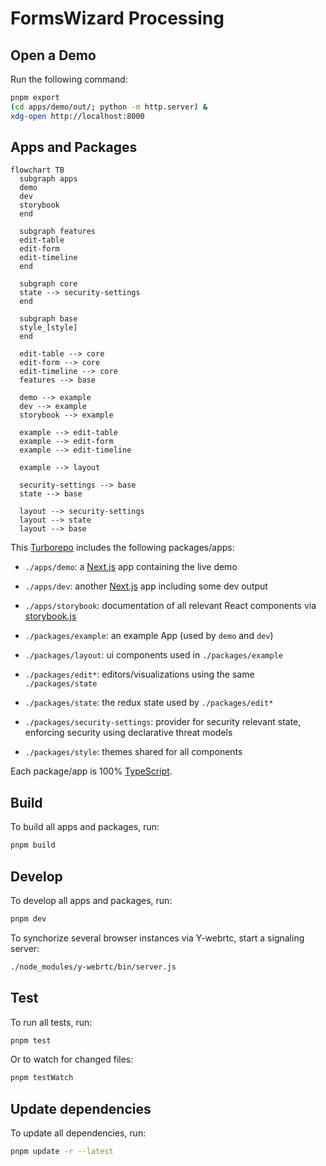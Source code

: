 # FormsWizard Processing

## Open a Demo

Run the following command:

```sh
pnpm export
(cd apps/demo/out/; python -m http.server) & 
xdg-open http://localhost:8000
```


## Apps and Packages

```mermaid
flowchart TB
  subgraph apps
  demo
  dev
  storybook
  end
  
  subgraph features
  edit-table
  edit-form
  edit-timeline
  end
  
  subgraph core
  state --> security-settings
  end

  subgraph base
  style_[style]
  end

  edit-table --> core
  edit-form --> core
  edit-timeline --> core
  features --> base

  demo --> example
  dev --> example
  storybook --> example

  example --> edit-table
  example --> edit-form
  example --> edit-timeline
  
  example --> layout

  security-settings --> base
  state --> base
  
  layout --> security-settings
  layout --> state
  layout --> base
```

This [Turborepo](https://turbo.build/) includes the following packages/apps:

- `./apps/demo`: a [Next.js](https://nextjs.org/) app containing the live demo
- `./apps/dev`: another [Next.js](https://nextjs.org/) app including some dev output
- `./apps/storybook`: documentation of all relevant React components via [storybook.js](https://storybook.js.org/)


- `./packages/example`: an example App (used by `demo` and `dev`)
- `./packages/layout`: ui components used in `./packages/example`


- `./packages/edit*`: editors/visualizations using the same `./packages/state`


- `./packages/state`: the redux state used by `./packages/edit*`
- `./packages/security-settings`: provider for security relevant state, enforcing security using declarative threat models


- `./packages/style`: themes shared for all components


Each package/app is 100% [TypeScript](https://www.typescriptlang.org/).


## Build

To build all apps and packages, run:

```sh
pnpm build
```

## Develop

To develop all apps and packages, run:

```sh
pnpm dev
```

To synchorize several browser instances via Y-webrtc, start a signaling server:

```sh
./node_modules/y-webrtc/bin/server.js
```

## Test

To run all tests, run:

```sh
pnpm test
```

Or to watch for changed files:

```sh
pnpm testWatch
```

## Update dependencies

To update all dependencies, run:

```sh
pnpm update -r --latest
```
